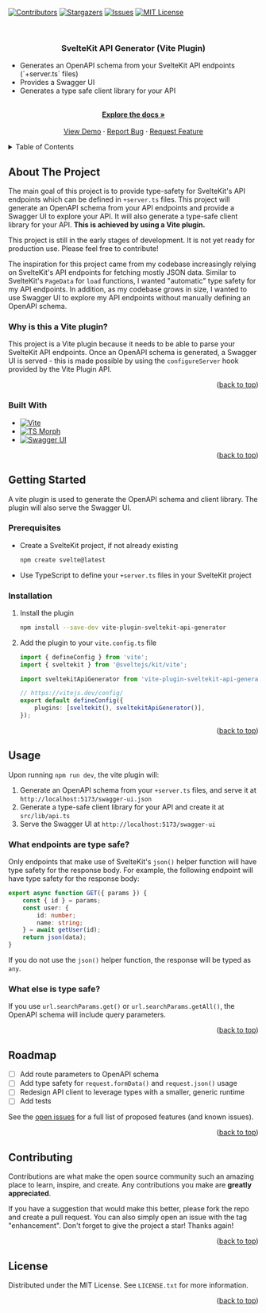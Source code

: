 <!-- README template from https://github.com/othneildrew/Best-README-Template -->

<a name="readme-top"></a>

<!-- PROJECT SHIELDS -->
<!--
*** I'm using markdown "reference style" links for readability.
*** Reference links are enclosed in brackets [ ] instead of parentheses ( ).
*** See the bottom of this document for the declaration of the reference variables
*** for contributors-url, forks-url, etc. This is an optional, concise syntax you may use.
*** https://www.markdownguide.org/basic-syntax/#reference-style-links
-->

[![Contributors][contributors-shield]][contributors-url]
[![Stargazers][stars-shield]][stars-url]
[![Issues][issues-shield]][issues-url]
[![MIT License][license-shield]][license-url]

<!-- PROJECT LOGO -->
<br />
<div align="center">
  <!-- <a href="https://github.com/othneildrew/Best-README-Template">
    <img src="images/logo.png" alt="Logo" width="80" height="80">
  </a> -->

  <h3 align="center">SvelteKit API Generator (Vite Plugin)</h3>
  <ul align="left">
    <li>Generates an OpenAPI schema from your SvelteKit API endpoints (`+server.ts` files)</li>
    <li>Provides a Swagger UI</li>
    <li>Generates a type safe client library for your API</li>
  </ul>
  <p align="center">
    <br />
    <a href="https://github.com/exactstate/sveltekit-api-generator"><strong>Explore the docs »</strong></a>
    <br />
    <br />
    <a href="https://github.com/exactstate/sveltekit-api-generator">View Demo</a>
    ·
    <a href="https://github.com/exactstate/sveltekit-api-generator/issues">Report Bug</a>
    ·
    <a href="https://github.com/exactstate/sveltekit-api-generator/issues">Request Feature</a>
  </p>
</div>

<!-- TABLE OF CONTENTS -->
<details>
  <summary>Table of Contents</summary>
  <ol>
    <li>
      <a href="#about-the-project">About The Project</a>
      <ul>
        <li><a href="#built-with">Built With</a></li>
      </ul>
    </li>
    <li>
      <a href="#getting-started">Getting Started</a>
      <ul>
        <li><a href="#prerequisites">Prerequisites</a></li>
        <li><a href="#installation">Installation</a></li>
      </ul>
    </li>
    <li><a href="#usage">Usage</a></li>
    <li><a href="#roadmap">Roadmap</a></li>
    <li><a href="#contributing">Contributing</a></li>
    <li><a href="#license">License</a></li>
    <!-- <li><a href="#contact">Contact</a></li> -->
    <!-- <li><a href="#acknowledgments">Acknowledgments</a></li> -->
  </ol>
</details>

<!-- ABOUT THE PROJECT -->

## About The Project

<!-- [![Product Name Screen Shot][product-screenshot]](https://example.com) -->

The main goal of this project is to provide type-safety for SvelteKit's API endpoints which can be defined in `+server.ts` files. This project will generate an OpenAPI schema from your API endpoints and provide a Swagger UI to explore your API. It will also generate a type-safe client library for your API. **This is achieved by using a Vite plugin.**

This project is still in the early stages of development. It is not yet ready for production use. Please feel free to contribute!

The inspiration for this project came from my codebase increasingly relying on SvelteKit's API endpoints for fetching mostly JSON data. Similar to SvelteKit's `PageData` for `load` functions, I wanted "automatic" type safety for my API endpoints. In addition, as my codebase grows in size, I wanted to use Swagger UI to explore my API endpoints without manually defining an OpenAPI schema.

### Why is this a Vite plugin?

This project is a Vite plugin because it needs to be able to parse your SvelteKit API endpoints. Once an OpenAPI schema is generated, a Swagger UI is served - this is made possible by using the `configureServer` hook provided by the Vite Plugin API.

<p align="right">(<a href="#readme-top">back to top</a>)</p>

### Built With

-   [![Vite][Vite.js]][Vite-url]
-   [![TS Morph][Ts-morph.dev]][Ts-morph-url]
-   [![Swagger UI][Swagger-tools]][Swagger-url]

<p align="right">(<a href="#readme-top">back to top</a>)</p>

<!-- GETTING STARTED -->

## Getting Started

A vite plugin is used to generate the OpenAPI schema and client library. The plugin will also serve the Swagger UI.

### Prerequisites

-   Create a SvelteKit project, if not already existing
    ```sh
    npm create svelte@latest
    ```
-   Use TypeScript to define your `+server.ts` files in your SvelteKit project

### Installation

1. Install the plugin
    ```sh
    npm install --save-dev vite-plugin-sveltekit-api-generator
    ```
2. Add the plugin to your `vite.config.ts` file

    ```ts
    import { defineConfig } from 'vite';
    import { sveltekit } from '@sveltejs/kit/vite';
    
    import sveltekitApiGenerator from 'vite-plugin-sveltekit-api-generator';

    // https://vitejs.dev/config/
    export default defineConfig({
        plugins: [sveltekit(), sveltekitApiGenerator()],
    });
    ```

<p align="right">(<a href="#readme-top">back to top</a>)</p>

<!-- USAGE EXAMPLES -->

## Usage

Upon running `npm run dev`, the vite plugin will:

1. Generate an OpenAPI schema from your `+server.ts` files, and serve it at `http://localhost:5173/swagger-ui.json`
2. Generate a type-safe client library for your API and create it at `src/lib/api.ts`
3. Serve the Swagger UI at `http://localhost:5173/swagger-ui`

### What endpoints are type safe?

Only endpoints that make use of SvelteKit's `json()` helper function will have type safety for the response body. For example, the following endpoint will have type safety for the response body:

```ts
export async function GET({ params }) {
    const { id } = params;
    const user: {
        id: number;
        name: string;
    } = await getUser(id);
    return json(data);
}
```

If you do not use the `json()` helper function, the response will be typed as `any`.

### What else is type safe?

If you use `url.searchParams.get()` or `url.searchParams.getAll()`, the OpenAPI schema will include query parameters.

<p align="right">(<a href="#readme-top">back to top</a>)</p>

<!-- ROADMAP -->

## Roadmap

-   [ ] Add route parameters to OpenAPI schema
-   [ ] Add type safety for `request.formData()` and `request.json()` usage
-   [ ] Redesign API client to leverage types with a smaller, generic runtime
-   [ ] Add tests

See the [open issues](https://github.com/exactstate/sveltekit-api-generator/issues) for a full list of proposed features (and known issues).

<p align="right">(<a href="#readme-top">back to top</a>)</p>

<!-- CONTRIBUTING -->

## Contributing

Contributions are what make the open source community such an amazing place to learn, inspire, and create. Any contributions you make are **greatly appreciated**.

If you have a suggestion that would make this better, please fork the repo and create a pull request. You can also simply open an issue with the tag "enhancement".
Don't forget to give the project a star! Thanks again!

<p align="right">(<a href="#readme-top">back to top</a>)</p>

<!-- LICENSE -->

## License

Distributed under the MIT License. See `LICENSE.txt` for more information.

<p align="right">(<a href="#readme-top">back to top</a>)</p>

<!-- ACKNOWLEDGMENTS -->

<!-- ## Acknowledgments

<p align="right">(<a href="#readme-top">back to top</a>)</p> -->

<!-- MARKDOWN LINKS & IMAGES -->
<!-- https://www.markdownguide.org/basic-syntax/#reference-style-links -->

[repo-url]: https://github.com/exactstate/sveltekit-api-generator
[contributors-shield]: https://img.shields.io/github/contributors/exactstate/sveltekit-api-generator.svg?style=for-the-badge
[contributors-url]: https://github.com/exactstate/sveltekit-api-generator/graphs/contributors
[stars-shield]: https://img.shields.io/github/stars/exactstate/sveltekit-api-generator.svg?style=for-the-badge
[stars-url]: https://github.com/othneildrew/Best-README-Template/stargazers
[issues-shield]: https://img.shields.io/github/issues/exactstate/sveltekit-api-generator.svg?style=for-the-badge
[issues-url]: https://github.com/exactstate/sveltekit-api-generator/issues
[license-shield]: https://img.shields.io/github/license/exactstate/sveltekit-api-generator.svg?style=for-the-badge
[license-url]: https://github.com/exactstate/sveltekit-api-generator/blob/main/LICENSE.txt
[Svelte.dev]: https://img.shields.io/badge/Svelte-4A4A55?style=for-the-badge&logo=svelte&logoColor=FF3E00
[Svelte-url]: https://svelte.dev/
[Vite.js]: https://img.shields.io/badge/Vite-646CFF?style=for-the-badge&logo=vite&logoColor=white
[Vite-url]: https://vitejs.dev/
[Ts-morph.dev]: https://img.shields.io/badge/TS%20Morph-3178C6?style=for-the-badge&logo=typescript&logoColor=white
[Ts-morph-url]: https://ts-morph.com/
[Swagger-tools]: https://img.shields.io/badge/Swagger%20UI-85EA2D?style=for-the-badge&logo=swagger&logoColor=black
[Swagger-url]: https://swagger.io/tools/swagger-ui/

